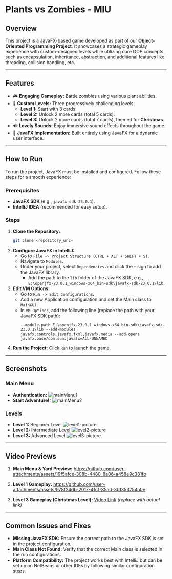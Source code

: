 # Plants vs Zombies - MIU

## Overview
This project is a JavaFX-based game developed as part of our **Object-Oriented Programming Project**. It showcases a strategic gameplay experience with custom-designed levels while utilizing core OOP concepts such as encapsulation, inheritance, abstraction, and additional features like threading, collision handling, etc.

---

## Features
- 🎮 **Engaging Gameplay:** Battle zombies using various plant abilities.
- 🎨 **Custom Levels:** Three progressively challenging levels:
  - **Level 1:** Start with 3 cards.
  - **Level 2:** Unlock 2 more cards (total 5 cards).
  - **Level 3:** Unlock 2 more cards (total 7 cards), themed for **Christmas**.
- 🔊 **Lovely Sounds:** Enjoy immersive sound effects throughout the game.
- 🔧 **JavaFX Implementation:** Built entirely using JavaFX for a dynamic user interface.

---

## How to Run
To run the project, JavaFX must be installed and configured. Follow these steps for a smooth experience:

### Prerequisites
- **JavaFX SDK** (e.g., `javafx-sdk-23.0.1`).
- **IntelliJ IDEA** (recommended for easy setup).

### Steps
1. **Clone the Repository:**
   ```bash
   git clone <repository_url>
   ```
2. **Configure JavaFX in IntelliJ:**
   - Go to `File -> Project Structure (CTRL + ALT + SHIFT + S)`.
   - Navigate to `Modules`.
   - Under your project, select `Dependencies` and click the `+` sign to add the JavaFX library.
     - Add the path to the `lib` folder of the JavaFX SDK, e.g., `E:\openjfx-23.0.1_windows-x64_bin-sdk\javafx-sdk-23.0.1\lib`.
3. **Edit VM Options:**
   - Go to `Run -> Edit Configurations`.
   - Add a new Application configuration and set the Main class to `MainGUI`.
   - In `VM Options`, add the following line (replace the path with your JavaFX SDK path):
     ```
     --module-path E:\openjfx-23.0.1_windows-x64_bin-sdk\javafx-sdk-23.0.1\lib --add-modules javafx.controls,javafx.fxml,javafx.media --add-opens javafx.base/com.sun.javafx=ALL-UNNAMED
     ```
4. **Run the Project:**
   Click `Run` to launch the game.

---

## Screenshots

### Main Menu
- **Authentication:**
![mainMenu1](https://github.com/user-attachments/assets/d7a9e0b2-61c9-49ed-920a-8999552296dc)
- **Start Adventure!:**
![mainMenu2](https://github.com/user-attachments/assets/75988136-d2be-498b-9fde-d2683511863f)

### Levels
- **Level 1:** Beginner Level ![level1-picture](https://github.com/user-attachments/assets/6557c752-5823-4be3-b384-f16039b03b5c)
- **Level 2:** Intermediate Level ![level2-picture](https://github.com/user-attachments/assets/ce370e11-f187-4823-b46e-d8f6eaec6700)
- **Level 3:** Advanced Level ![level3-picture](https://github.com/user-attachments/assets/386e3e14-c452-4c80-95da-3d7df7b880f3)

---

## Video Previews
1. **Main Menu & Yard Preview:**
https://github.com/user-attachments/assets/19f5afce-308b-4480-8a06-a458e9c381fb

2. **Level 1 Gameplay:**
https://github.com/user-attachments/assets/978f24db-2017-41cf-85ad-3b1353754a0e

3. **Level 3 Gameplay (Christmas Level):**
[Video Link](#) *(replace with actual link)*

---

## Common Issues and Fixes
- **Missing JavaFX SDK:** Ensure the correct path to the JavaFX SDK is set in the project configuration.
- **Main Class Not Found:** Verify that the correct Main class is selected in the run configurations.
- **Platform Compatibility:** The project works best with IntelliJ but can be set up on NetBeans or other IDEs by following similar configuration steps.

